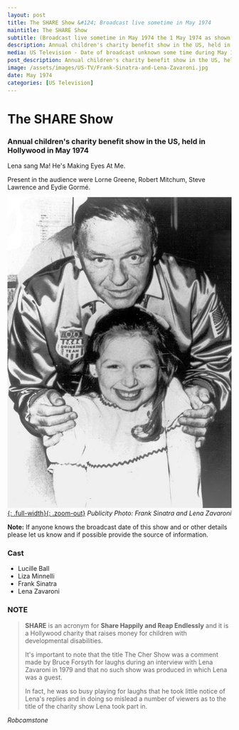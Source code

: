 ```yaml
---
layout: post
title: The SHARE Show &#124; Broadcast live sometime in May 1974
maintitle: The SHARE Show
subtitle: (Broadcast live sometime in May 1974 the 1 May 1974 as shown in any menu is only used to get Jekll to publish this post)
description: Annual children's charity benefit show in the US, held in Hollywood in May 1974.
media: US Television - Date of broadcast unknown some time during May 1974
post_description: Annual children's charity benefit show in the US, held in Hollywood in May 1974.
image: /assets/images/US-TV/Frank-Sinatra-and-Lena-Zavaroni.jpg
date: May 1974
categories: [US Television]
---
```


<h1>The SHARE Show</h1>

### Annual children's charity benefit show in the US, held in Hollywood in May 1974

Lena sang Ma! He's Making Eyes At Me.

Present in the audience were Lorne Greene, Robert Mitchum, Steve Lawrence and Eydie Gorm&#233;.

[![Publicity Photo: Frank Sinatra and Lena Zavaroni](/assets/images/US-TV/Frank-Sinatra-and-Lena-Zavaroni.jpg){: .full-width}{: .zoom-out}](/assets/images/US-TV/Frank-Sinatra-and-Lena-Zavaroni.jpg)
<cite>Publicity Photo: Frank Sinatra and Lena Zavaroni</cite>

**Note:** If anyone knows the broadcast date of this show and or other details please let us know and if possible provide the source of information.

### Cast
* Lucille Ball
* Liza Minnelli
* Frank Sinatra
* Lena Zavaroni


### NOTE
> **SHARE** is an acronym for **Share Happily and Reap Endlessly** and it is a Hollywood charity that raises money for children with developmental disabilities.
>
> It's important to note that the title The Cher Show was a comment made by Bruce Forsyth for laughs during an interview with Lena Zavaroni in 1979 and that no such show was produced in which Lena was a guest.
>
> In fact, he was so busy playing for laughs that he took little notice of Lena's replies and in doing so mislead a number of viewers as to the title of the charity show Lena took part in.

<cite>Robcamstone</cite>

<style>
.post-header {display: none;}
.dt-published {display: none;}
body > main > div > article > header > p:nth-child(2):after {content: 'May 1974'; color:#828282;}
</style>

